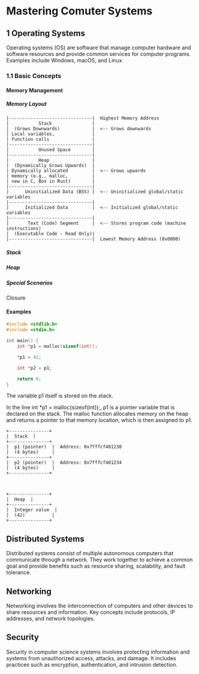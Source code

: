 # Mastering Comuter Systems

## 1 Operating Systems
Operating systems (OS) are software that manage computer hardware and software resources and provide common services for computer programs. Examples include Windows, macOS, and Linux.

### 1.1 Basic Concepts
#### Memory Management
##### Memory Layout
```shell
|-------------------------------|  Highest Memory Address
|           Stack               |  
|  (Grows Downwards)            |  <-- Grows downwards
| Local variables,              |
| Function calls                |
|-------------------------------|  
|           Unused Space        | 
|-------------------------------|
|           Heap                |
|  (Dynamically Grows Upwards)  |
| Dynamically allocated         |  <-- Grows upwards 
| memory (e.g., malloc,         |
| new in C, Box in Rust)        |
|-------------------------------|  
|      Uninitialized Data (BSS) |  <-- Uninitialized global/static variables
|-------------------------------|
|      Initialized Data         |  <-- Initialized global/static variables
|-------------------------------|
|       Text (Code) Segment     |  <-- Stores program code (machine instructions)
|  (Executable Code - Read Only)|
|-------------------------------|  Lowest Memory Address (0x0000)

```
##### Stack 

##### Heap

##### Special Scenarios
Closure

#### Examples

```c
#include <stdlib.h>
#include <stdio.h>

int main() {
    int *p1 = malloc(sizeof(int));

    *p1 = 42;

    int *p2 = p1;

    return 0;
}
```

The variable p1 itself is stored on the stack.

In the line int *p1 = malloc(sizeof(int));, p1 is a pointer variable that is declared on the stack. The malloc function allocates memory on the heap and returns a pointer to that memory location, which is then assigned to p1.

```shell
+---------------+
|  Stack  |
+---------------+
|  p1 (pointer)  |  Address: 0x7fffcf401230
|  (4 bytes)     |
+---------------+
|  p2 (pointer)  |  Address: 0x7fffcf401234
|  (4 bytes)     |
+---------------+



+---------------+
|  Heap  |
+---------------+
|  Integer value  |
|  (42)          |
+---------------+
```


## Distributed Systems
Distributed systems consist of multiple autonomous computers that communicate through a network. They work together to achieve a common goal and provide benefits such as resource sharing, scalability, and fault tolerance.

## Networking
Networking involves the interconnection of computers and other devices to share resources and information. Key concepts include protocols, IP addresses, and network topologies.

## Security
Security in computer science systems involves protecting information and systems from unauthorized access, attacks, and damage. It includes practices such as encryption, authentication, and intrusion detection.
